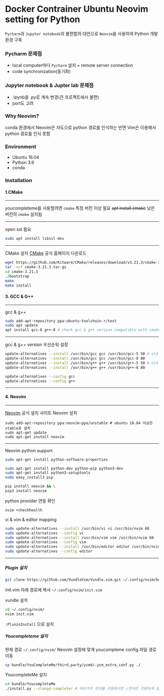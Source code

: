 # Docker Contrainer Ubuntu Neovim setting for Python 

`Pycharm`과 `Jupyter notebook`의 불편함의 대안으로 `Neovim`을 사용하여 Python 개발 환경 구축

### __Pycharm__ 문제점
- local computer마다 `Pycharm` 설치 + remote server connection
- code synchronization(동기화)

### __Jupyter notebook__ & __Jupter lab__ 문제점
- .ipynb을 .py로 계속 변경(큰 프로젝트에서 불편)
- port도 고려

### Why __Neovim__?
conda 환경에서 Neovim은 자도으로 python 경로를 인식하는 반면 Vim은 이용해서 python 경로를 인식 못함 

### Environment
- Ubuntu 16.04
- Python 3.6
- conda 

### Installation
####  1.CMake
- - -
youcompleteme를 사용할려면 `cmake` 특정 버전 이상 필요
~~apt install cmake~~ 낮은 버전의 `cmake` 설치됨
- - -
open ssl 필요
```bash
sudo apt install libssl-dev 
```
- - -
CMake 설치
[CMake](https://cmake.org/download/) 공식 홈페이지 다운로드
```bash
wget https://github.com/Kitware/CMake/releases/download/v3.21.3/cmake-3.21.3.tar.gz # version check
tar -xvf cmake-3.21.3.tar.gz
cd cmake-3.21.3
./bootstrap
make
make install
```

#### 3. GCC & G++
- - - 
gcc & g++ 
```bash
sudo add-apt-repository ppa:ubuntu-toolchain-r/test 
sudo apt update
apt install gcc-8 g++-8 # check gcc & g++ version compatible with cmake & youcompleteme
```
- - -
gcc & g++ version 우선순위 설정
```bash
update-alternatives --install /usr/bin/gcc gcc /usr/bin/gcc-5 50 # old version gcc
update-alternatives --install /usr/bin/gcc gcc /usr/bin/gcc-8 80
update-alternatives --install /usr/bin/g++ g++ /usr/bin/g++-5 50 # old version g++
update-alternatives --install /usr/bin/g++ g++ /usr/bin/g++-8 80

update-alternatives --config gcc
update-alternatives --config g++
```
- - -

#### 4. Neovim
- - -
[Neovim](https://github.com/neovim/neovim/wiki/Installing-Neovim) 공식 설치 사이트 
Neovim 설치
```
sudo add-apt-repository ppa:neovim-ppa/unstable # ubuntu 18.04 이상은 stable로 설치 
sudo apt-get update
sudo apt-get install neovim
```
- - -
Neovim python support
```bash
sudo apt-get install python-software-properties
```

```bash
sudo apt-get install python-dev python-pip python3-dev
sudo apt-get install python3-setuptools
sudo easy_install3 pip
```
```bash
pip install neovim && \
pip3 install neovim 
```
python provider 연동 확인
```bash
nvim +checkhealth
```

vi & vim & editor mapping
```bash
sudo update-alternatives --install /usr/bin/vi vi /usr/bin/nvim 60
sudo update-alternatives --config vi
sudo update-alternatives --install /usr/bin/vim vim /usr/bin/nvim 60
sudo update-alternatives --config vim
sudo update-alternatives --install /usr/bin/editor editor /usr/bin/nvim 60
sudo update-alternatives --config editor
```
- - -
##### Plugin 설치

```bash
git clone https://github.com/VundleVim/Vundle.vim.git ~/.config/nvim/bundle/Vundle.vim # check directory path
```

init.vim 아래 경로에 복사
```~/.config/nvim/init.vim```

vundle 설치
```bash
cd ~/.config/nvim/
nvim init.vim
```
```:PluninInstall``` 으로 설치

##### Youcompleteme 설치
현재 경로 ```~/.config/nvim/```
Neovim 설정에 맞게 youcompleme config 파일 경로 이동
```bash
cp bundle/YouCompleteMe/third_party/ycmd/.ycm_extra_conf.py ./
```
YoucompleteMe 설치
```bash
cd bundle/YoucompleteMe
./install.py --clangd-completer # 여러가지 언어를 지원하지만 c언어만 지원하게 설치
```
